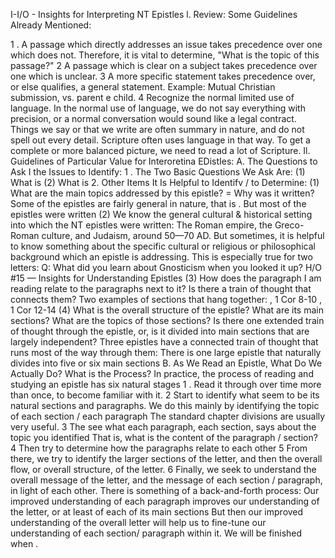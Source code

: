 I-I/O  - Insights for Interpreting NT Epistles
l. Review: Some Guidelines Already Mentioned:

1 . A passage which directly addresses an issue takes precedence over one which does not.
Therefore, it is vital to determine, "What is the topic of this passage?"
2 A passage which is clear on a subject takes precedence over one which is unclear.
3 A more specific statement takes precedence over, or else qualifies, a general statement.
Example: Mutual Christian submission, vs. parent e child.
4 Recognize the normal limited use of language.
In the normal use of language, we do not say everything with precision, or a normal conversation would sound like a legal contract. Things we say or that we write are often summary in nature, and do not spell out every detail.
Scripture often uses language in that way. To get a complete or more balanced picture, we need to read a lot of Scripture.
Il. Guidelines of Particular Value for Interoretina EDistIes:
A. The Questions to Ask I the Issues to Identify:
1 . The Two Basic Questions We Ask Are:
(1) What is
(2) What is
2. Other Items It Is Helpful to Identifv / to Determine:
(1) What are the main topics addressed by this epistle? = Why was it written?
Some of the epistles are fairly general in nature, that is .
But most of the epistles were written
(2) We know the general cultural & historical setting into which the NT epistles were written: The Roman empire, the Greco-Roman culture, and Judaism, around 50—70 AD.
But sometimes, it is helpful to know something about the specific cultural or religious or philosophical background which an epistle is addressing. This is especially true for two letters:
Q: What did you learn about Gnosticism when you looked it up?
 H/O #15 — Insights for Understanding  Epistles
(3) How does the paragraph I am reading relate to the paragraphs next to it?
Is there a train of thought that connects them? Two examples of sections that hang together:
, 1 Cor 8-10
, 1 Cor 12-14
(4) What is the overall structure of the epistle?
What are its main sections? What are the topics of those sections?
Is there one extended train of thought through the epistle, or, is it divided into main sections that are largely independent?
Three epistles have a connected train of thought that runs most of the way through them:
There is one large epistle that naturally divides into five or six main sections
B. As We Read an Epistle, What Do We Actually Do? What is the Process?
In practice, the process of reading and studying an epistle has six natural stages
1 . Read it through over time more than once, to become familiar with it.
2 Start to identify what seem to be its natural sections and paragraphs. We do this mainly by identifying the topic of each section / each paragraph  The standard chapter divisions are usually very useful.
3 The see what each paragraph, each section, says about the topic you identified  That is, what is the content of the paragraph / section?
4 Then try to determine how the paragraphs relate to each other
5 From there, we try to identify the larger sections of the letter, and then the overall flow, or overall structure, of the letter.
6 Finally, we seek to understand the overall message of the letter, and the message of each section / paragraph, in light of each other.
There is something of a back-and-forth process: Our improved understanding of each paragraph improves our understanding of the letter, or at least of each of its main sections  But then our improved understanding of the overall letter will help us to fine-tune our understanding of each section/ paragraph within it.
We will be finished when .